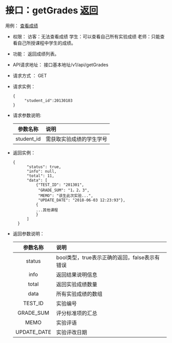 ﻿<!-- markdownlint-disable MD033-->
<!-- 禁止MD033类型的警告 https://www.npmjs.com/package/markdownlint -->

# 接口：getGrades  [返回](../README.md)
用例： [查看成绩](../用例/学生列表.md)

- 权限：
    访客：无法查看成绩
    学生：可以查看自己所有实验成绩
    老师：只能查看自己所授课程中学生的成绩。

- 功能：
    返回成绩列表。

- API请求地址：
   接口基本地址/v1/api/getGrades

- 请求方式 ：
    GET
- 请求实例： 

      {
           "student_id":20130103
      }
      
- 请求参数说明:

  |参数名称|说明|
  |:---------:|:--------------------------------------------------------|
  |student_id|需获取实验成绩的学生学号|

- 返回实例：

      {
            "status": true,
            "info": null,
            "total": 11,
            "data": [
                {"TEST_ID": "201301",
                 "GRADE_SUM": "1，2，3",
                 "MEMO": "该生此次实验...",
                 "UPDATE_DATE": "2018-06-03 12:23:93"},
                {
                ...其他课程
                }
            ]
        }

- 返回参数说明：

  |参数名称|说明|
  |:---------:|:--------------------------------------------------------|
  |status|bool类型，true表示正确的返回，false表示有错误|
  |info|返回结果说明信息|
  |total|返回实验成绩数量|
  |data|所有实验成绩的数组|
  |TEST_ID|实验编号|
  |GRADE_SUM|评分标准项的汇总|
  |MEMO|实验评语|
  |UPDATE_DATE|实验评改日期|
